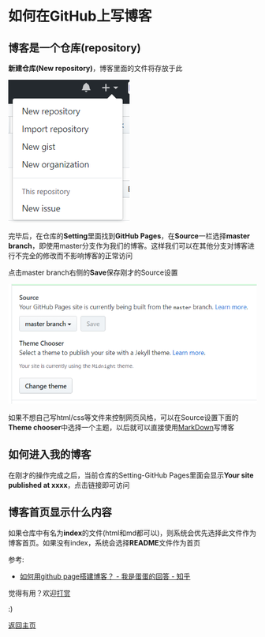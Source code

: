 # 如何在GitHub上写博客

## 博客是一个仓库(repository)

**新建仓库(New repository)**，博客里面的文件将存放于此

![1-1](img/1-1.png)

完毕后，在仓库的**Setting**里面找到**GitHub Pages**，在**Source**一栏选择**master branch**，即使用master分支作为我们的博客。这样我们可以在其他分支对博客进行不完全的修改而不影响博客的正常访问

点击master branch右侧的**Save**保存刚才的Source设置

![1-2](img/1-2.png)

如果不想自己写html/css等文件来控制网页风格，可以在Source设置下面的**Theme chooser**中选择一个主题，以后就可以直接使用[MarkDown](https://guides.github.com/features/mastering-markdown/)写博客

## 如何进入我的博客

在刚才的操作完成之后，当前仓库的Setting-GitHub Pages里面会显示**Your site  published at xxxx**，点击链接即可访问

## 博客首页显示什么内容

如果仓库中有名为**index**的文件(html和md都可以)，则系统会优先选择此文件作为博客首页。如果没有index，系统会选择**README**文件作为首页

参考:
- [如何用github page搭建博客？ - 我是蛋蛋的回答 - 知乎](https://www.zhihu.com/question/59088760/answer/161640592)

觉得有用？欢迎[打赏](donate.md)

:)

[返回主页](index.md)